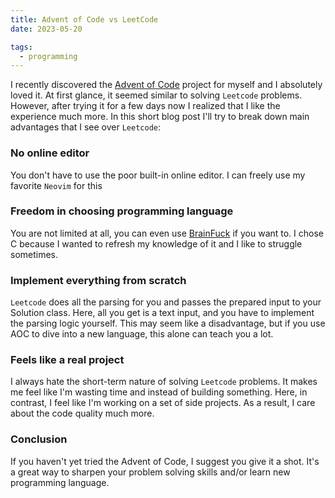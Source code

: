 ```yaml
---
title: Advent of Code vs LeetCode
date: 2023-05-20

tags:
  - programming
---
```


I recently discovered the [Advent of Code](https://adventofcode.com/) project for myself and I absolutely loved it. At first glance, it seemed similar to solving `Leetcode` problems. However, after trying it for a few days now I realized that I like the experience much more. In this short blog post I'll try to break down main advantages that I see over `Leetcode`:

### No online editor

You don't have to use the poor built-in online editor. I can freely use my favorite `Neovim` for this

### Freedom in choosing programming language

You are not limited at all, you can even use [BrainFuck](https://esolangs.org/wiki/Brainfuck) if you want to. I chose C because I wanted to refresh my knowledge of it and I like to struggle sometimes.

### Implement everything from scratch

`Leetcode` does all the parsing for you and passes the prepared input to your Solution class. Here, all you get is a text input, and you have to implement the parsing logic yourself. This may seem like a disadvantage, but if you use AOC to dive into a new language, this alone can teach you a lot.

### Feels like a real project

I always hate the short-term nature of solving `Leetcode` problems. It makes me feel like I'm wasting time and instead of building something. Here, in contrast, I feel like I'm working on a set of side projects. As a result, I care about the code quality much more.

### Conclusion

If you haven't yet tried the Advent of Code, I suggest you give it a shot. It's a great way to sharpen your problem solving skills and/or learn new programming language.
